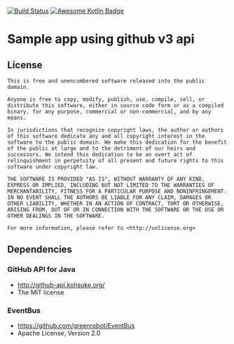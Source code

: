 [![Build Status](https://travis-ci.org/powdream/SampleAppWithGithubUserApi.png?branch=master)](https://travis-ci.org/powdream/SampleAppWithGithubUserApi) [![Awesome Kotlin Badge](https://kotlin.link/awesome-kotlin.svg)](https://github.com/KotlinBy/awesome-kotlin)

# Sample app using github v3 api

## License

```
This is free and unencumbered software released into the public domain.

Anyone is free to copy, modify, publish, use, compile, sell, or
distribute this software, either in source code form or as a compiled
binary, for any purpose, commercial or non-commercial, and by any
means.

In jurisdictions that recognize copyright laws, the author or authors
of this software dedicate any and all copyright interest in the
software to the public domain. We make this dedication for the benefit
of the public at large and to the detriment of our heirs and
successors. We intend this dedication to be an overt act of
relinquishment in perpetuity of all present and future rights to this
software under copyright law.

THE SOFTWARE IS PROVIDED "AS IS", WITHOUT WARRANTY OF ANY KIND,
EXPRESS OR IMPLIED, INCLUDING BUT NOT LIMITED TO THE WARRANTIES OF
MERCHANTABILITY, FITNESS FOR A PARTICULAR PURPOSE AND NONINFRINGEMENT.
IN NO EVENT SHALL THE AUTHORS BE LIABLE FOR ANY CLAIM, DAMAGES OR
OTHER LIABILITY, WHETHER IN AN ACTION OF CONTRACT, TORT OR OTHERWISE,
ARISING FROM, OUT OF OR IN CONNECTION WITH THE SOFTWARE OR THE USE OR
OTHER DEALINGS IN THE SOFTWARE.

For more information, please refer to <http://unlicense.org>
```

## Dependencies

### GitHub API for Java

* http://github-api.kohsuke.org/
* The MIT license

### EventBus

* https://github.com/greenrobot/EventBus
* Apache License, Version 2.0
